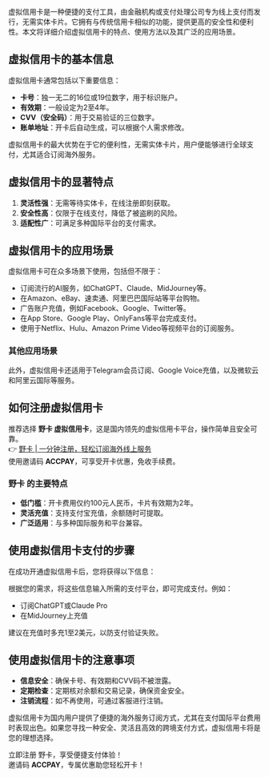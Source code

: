 虚拟信用卡是一种便捷的支付工具，由金融机构或支付处理公司专为线上支付而发行，无需实体卡片。它拥有与传统信用卡相似的功能，提供更高的安全性和便利性。本文将详细介绍虚拟信用卡的特点、使用方法以及其广泛的应用场景。

## 虚拟信用卡的基本信息

虚拟信用卡通常包括以下重要信息：

- **卡号**：独一无二的16位或19位数字，用于标识账户。
- **有效期**：一般设定为2至4年。
- **CVV（安全码）**：用于交易验证的三位数字。
- **账单地址**：开卡后自动生成，可以根据个人需求修改。

虚拟信用卡的最大优势在于它的便利性，无需实体卡片，用户便能够进行全球支付，尤其适合订阅海外服务。

## 虚拟信用卡的显著特点

1. **灵活性强**：无需等待实体卡，在线注册即刻获取。
2. **安全性高**：仅限于在线支付，降低了被盗刷的风险。
3. **适配性广**：可满足多种国际平台的支付需求。

## 虚拟信用卡的应用场景

虚拟信用卡可在众多场景下使用，包括但不限于：

- 订阅流行的AI服务，如ChatGPT、Claude、MidJourney等。
- 在Amazon、eBay、速卖通、阿里巴巴国际站等平台购物。
- 广告账户充值，例如Facebook、Google、Twitter等。
- 在App Store、Google Play、OnlyFans等平台完成支付。
- 使用于Netflix、Hulu、Amazon Prime Video等视频平台的订阅服务。

### 其他应用场景

此外，虚拟信用卡还适用于Telegram会员订阅、Google Voice充值，以及微软云和阿里云国际等服务。

## 如何注册虚拟信用卡

推荐选择 **野卡 虚拟信用卡**，这是国内领先的虚拟信用卡平台，操作简单且安全可靠。  
👉 [野卡 | 一分钟注册，轻松订阅海外线上服务](https://bit.ly/bewildcard)  
使用邀请码 **ACCPAY**，可享受开卡优惠，免收手续费。

### 野卡 的主要特点

- **低门槛**：开卡费用仅约100元人民币，卡片有效期为2年。
- **灵活充值**：支持支付宝充值，余额随时可提取。
- **广泛适用**：与多种国际服务和平台兼容。

## 使用虚拟信用卡支付的步骤

在成功开通虚拟信用卡后，您将获得以下信息：

根据您的需求，将这些信息输入所需的支付平台，即可完成支付。例如：

- 订阅ChatGPT或Claude Pro
- 在MidJourney上充值

建议在充值时多充1至2美元，以防支付验证失败。

## 使用虚拟信用卡的注意事项

- **信息安全**：确保卡号、有效期和CVV码不被泄露。
- **定期检查**：定期核对余额和交易记录，确保资金安全。
- **注销流程**：如不再使用，可通过客服进行注销。

虚拟信用卡为国内用户提供了便捷的海外服务订阅方式，尤其在支付国际平台费用时表现出色。如果您寻找一种安全、灵活且高效的跨境支付方式，虚拟信用卡将是您的理想选择。

立即注册 野卡，享受便捷支付体验！  
邀请码 **ACCPAY**，专属优惠助您轻松开卡！